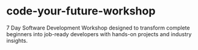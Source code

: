 # code-your-future-workshop
7 Day Software Development Workshop designed to transform complete beginners into job-ready developers with hands-on projects and industry insights.
